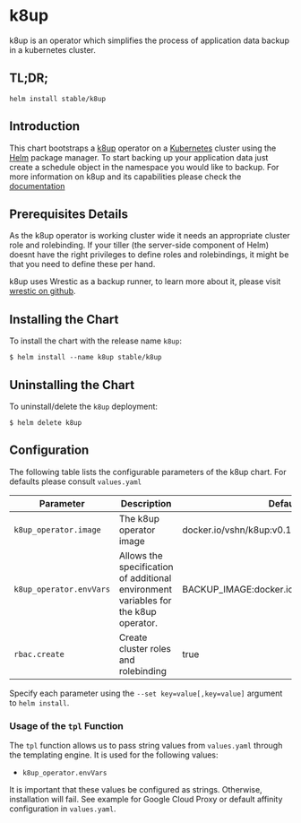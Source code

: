 # k8up

k8up is an operator which simplifies the process of application data backup in a kubernetes cluster.

## TL;DR;

```console
helm install stable/k8up
```

## Introduction

This chart bootstraps a [k8up](https://vshn.github.io/k8up/) operator on a [Kubernetes](https://kubernetes.io) cluster using the [Helm](https://helm.sh) package manager. To start backing up your application data just create a schedule object in the namespace you would like to backup. For more information on k8up and its capabilities please check the [documentation](https://vshn.github.io/k8up/)

## Prerequisites Details

As the k8up operator is working cluster wide it needs an appropriate cluster role and rolebinding. If your tiller (the server-side component of Helm) doesnt have the right privileges to define roles and rolebindings, it might be that you need to define these per hand.

k8up uses Wrestic as a backup runner, to learn more about it, please visit [wrestic on github](https://github.com/vshn/wrestic/tree/master). 

## Installing the Chart

To install the chart with the release name `k8up`:

```console
$ helm install --name k8up stable/k8up
```

## Uninstalling the Chart

To uninstall/delete the `k8up` deployment:

```console
$ helm delete k8up
```

## Configuration

The following table lists the configurable parameters of the k8up chart. For defaults please consult `values.yaml`

| Parameter                   | Description                                             | Default
| ---                         | ---                                                     | ---
| `k8up_operator.image`       | The k8up operator image                                     | docker.io/vshn/k8up:v0.1.4
| `k8up_operator.envVars`     | Allows the specification of additional environment variables for the k8up operator. | BACKUP_IMAGE:docker.io/vshn/wrestic:v0.0.10
| `rbac.create`               | Create cluster roles and rolebinding                    | true

Specify each parameter using the `--set key=value[,key=value]` argument to `helm install`.

### Usage of the `tpl` Function

The `tpl` function allows us to pass string values from `values.yaml` through the templating engine. It is used for the following values:

* `k8up_operator.envVars`

It is important that these values be configured as strings. Otherwise, installation will fail. See example for Google Cloud Proxy or default affinity configuration in `values.yaml`.